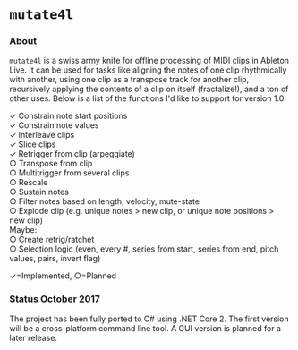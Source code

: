 # `mutate4l`

### About
`mutate4l` is a swiss army knife for offline processing of MIDI clips in Ableton Live. It can be used for tasks like aligning the notes of one clip rhythmically with another, using one clip as a transpose track for another clip, recursively applying the contents of a clip on itself (fractalize!), and a ton of other uses. Below is a list of the functions I'd like to support for version 1.0:

&#10003; Constrain note start positions<br>
&#10003; Constrain note values<br>
&#10003; Interleave clips<br>
&#10003; Slice clips<br>
&#10003; Retrigger from clip (arpeggiate)<br>
&#9675; Transpose from clip<br>
&#9675; Multitrigger from several clips<br>
&#9675; Rescale<br>
&#9675; Sustain notes<br>
&#9675; Filter notes based on length, velocity, mute-state<br>
&#9675; Explode clip (e.g. unique notes > new clip, or unique note positions > new clip)<br>
Maybe:<br>
&#9675; Create retrig/ratchet<br>
&#9675; Selection logic (even, every #, series from start, series from end, pitch values, pairs, invert flag)<br>

&#10003;=Implemented, &#9675;=Planned

### Status October 2017
The project has been fully ported to C# using .NET Core 2. The first version will be a cross-platform command line tool. A GUI version is planned for a later release.
